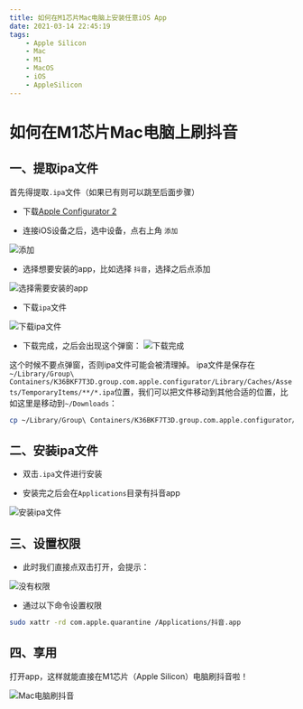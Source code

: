 ```yaml
---
title: 如何在M1芯片Mac电脑上安装任意iOS App
date: 2021-03-14 22:45:19
tags:
    - Apple Silicon
    - Mac
    - M1
    - MacOS
    - iOS
    - AppleSilicon
---
```



# 如何在M1芯片Mac电脑上刷抖音

## 一、提取ipa文件
首先得提取`.ipa`文件（如果已有则可以跳至后面步骤）
* 下载[Apple Configurator 2](https://apps.apple.com/cn/app/apple-configurator-2/id1037126344?mt=12)


* 连接iOS设备之后，选中设备，点右上角 `添加`

![添加](/static/install-ios-app/add.png)

* 选择想要安装的app，比如选择 `抖音`，选择之后点添加

![选择需要安装的app](/static/install-ios-app/select-app.png)

* 下载`ipa`文件

![下载ipa文件](/static/install-ios-app/download-ipa.png)

* 下载完成，之后会出现这个弹窗：
![下载完成](/static/install-ios-app/pause.png)

这个时候不要点弹窗，否则ipa文件可能会被清理掉。
ipa文件是保存在`~/Library/Group\ Containers/K36BKF7T3D.group.com.apple.configurator/Library/Caches/Assets/TemporaryItems/**/*.ipa`位置，我们可以把文件移动到其他合适的位置，比如这里是移动到`~/Downloads`：

```bash
cp ~/Library/Group\ Containers/K36BKF7T3D.group.com.apple.configurator/Library/Caches/Assets/TemporaryItems/**/*.ipa ~/Downloads
```

## 二、安装ipa文件

* 双击`.ipa`文件进行安装

* 安装完之后会在`Applications`目录有抖音app

![安装ipa文件](/static/install-ios-app/install-ipa-end.png)

## 三、设置权限

* 此时我们直接点双击打开，会提示：

![没有权限](/static/install-ios-app/no-permission.png)

* 通过以下命令设置权限

```bash
sudo xattr -rd com.apple.quarantine /Applications/抖音.app
```

## 四、享用

打开app，这样就能直接在M1芯片（Apple Silicon）电脑刷抖音啦！

![Mac电脑刷抖音](/static/install-ios-app/enjoy.png)